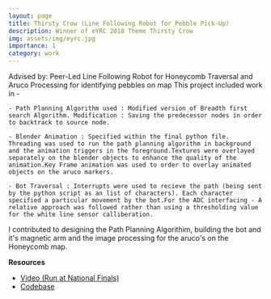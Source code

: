 ```yaml
---
layout: page
title: Thirsty Crow (Line Following Robot for Pebble Pick-Up)
description: Winner of eYRC 2018 Theme Thirsty Crow 
img: assets/img/eyrc.jpg
importance: 1
category: work
---
```

Advised by: Peer-Led 
Line Following Robot for Honeycomb Traversal and Aruco Processing for identifying pebbles on map
This project included work in -

    - Path Planning Algorithm used : Modified version of Breadth first search Algorithm. Modification : Saving the predecessor nodes in order to backtrack to source node.

    - Blender Animation : Specified within the final python file. Threading was used to run the path planning algorithm in background and the animation triggers in the foreground.Textures were overlayed separately on the blender objects to enhance the quality of the animation.Key Frame animation was used to order to overlay animated objects on the aruco markers.

    - Bot Traversal : Interrupts were used to recieve the path (being sent by the python script as an list of characters). Each character specified a particular movement by the bot.For the ADC interfacing - A relative approach was followed rather than using a thresholding value for the white line sensor calliberation.
    
I contributed to designing the Path Planning Algorithim, building the bot and it's magnetic arm and the image processing for the aruco's on the Honeycomb map.  

**Resources**

- [Video (Run at National Finals)](https://www.youtube.com/watch?v=zPuSNFMFWME) 
- [Codebase](https://github.com/shivam-grover/Eyantra-Thirsty_Crow-Team_ID-972)

